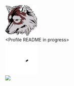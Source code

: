 <div>
  <img src="https://raw.githubusercontent.com/bogdangordin/bogdangordin/main/wolf.png?raw=true" width="100"/>
</div>

<div>
  &lt;Profile README in progress&gt;
</div>

<div>
  <img src="https://raw.githubusercontent.com/bogdangordin/bogdangordin/main/bug.gif?raw=true" width="100"/>
</div>

<div>
  <img src="https://raw.githubusercontent.com/bogdangordin/bogdangordin/main/static.gifraw=true" width="100"/>
</div>
